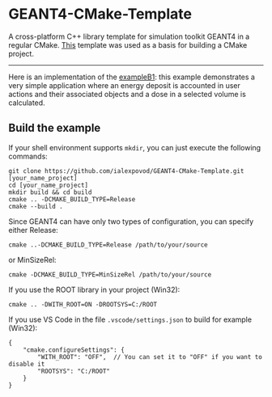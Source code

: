 # GEANT4-CMake-Template

A cross-platform C++ library template for simulation toolkit  GEANT4  in a regular CMake. [This](https://github.com/robotology/how-to-export-cpp-library) template was used as a basis for building a CMake project.

---

Here is an implementation of the [exampleB1](https://github.com/Geant4/geant4/tree/master/examples/basic/B1): this example demonstrates a very simple application where an energy deposit is accounted in user actions and their associated objects and a dose in a selected volume is calculated.


## Build the example
If your shell environment supports `mkdir`, you can just execute the following commands:

```shell
git clone https://github.com/ialexpovod/GEANT4-CMake-Template.git [your_name_project]
cd [your_name_project]
mkdir build && cd build
cmake .. -DCMAKE_BUILD_TYPE=Release
cmake --build .
```
Since GEANT4 can have only two types of configuration, you can specify either Release:
```
cmake ..-DCMAKE_BUILD_TYPE=Release /path/to/your/source 
```
or MinSizeRel:
```
cmake -DCMAKE_BUILD_TYPE=MinSizeRel /path/to/your/source
```
If you use the ROOT library in your project (Win32):
```
cmake .. -DWITH_ROOT=ON -DROOTSYS=C:/ROOT
```
If you use VS Code in the file `.vscode/settings.json` to build for example (Win32):
```
{
    "cmake.configureSettings": {
        "WITH_ROOT": "OFF",  // You can set it to "OFF" if you want to disable it
        "ROOTSYS": "C:/ROOT"
    }
}  
```